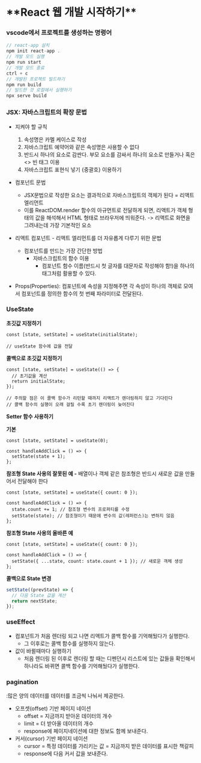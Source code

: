 # \***\*React 웹 개발 시작하기\*\***

### vscode에서 프로젝트를 생성하는 명령어

```jsx
// react-app 설치
npm init react-app .
// 개발 모드 실행
npm run start
// 개발 모드 종료
ctrl + c
// 개발된 프로젝트 빌드하기
npm run build
// 빌드한 것 로컬에서 실행하기
npx serve build
```

### JSX: 자바스크립트의 확장 문법

- 지켜야 할 규칙

  1. 속성명은 카멜 케이스로 작성
  2. 자바스크립트 예약어와 같은 속성명은 사용할 수 없다
  3. 반드시 하나의 요소로 감싼다. 부모 요소를 감싸서 하나의 요소로 만들거나 <Fragment> 혹은 <> 빈 태그 이용
  4. 자바스크립트 표현식 넣기 {중괄호} 이용하기

- 컴포넌트 문법
  - JSX문법으로 작성한 요소는 결과적으로 자바스크립트의 객체가 된다 = 리액트 엘리먼트
  - 이를 ReactDOM.render 함수의 아규먼트로 전달하게 되면, 리액트가 객체 형태의 값을 해석해서 HTML 형태로 브라우저에 띄워준다. -> 리액트로 화면을 그려내는데 가장 기본적인 요소
- 리액트 컴포넌트 - 리액트 엘리먼트를 더 자유롭게 다루기 위한 문법
  - 컴포넌트를 만드는 가장 간단한 방법
    - 자바스크립트의 함수 이용
      - 컴포넌트 함수 이름(반드시 첫 글자를 대문자로 작성해야 함!)을 하나의 태그처럼 활용할 수 있다.
- Props(Properties): 컴포넌트에 속성을 지정해주면 각 속성이 하나의 객체로 모여서 컴포넌트를 정의한 함수의 첫 번째 파라미터로 전달된다.

### UseState

**초깃값 지정하기**

```tsx
const [state, setState] = useState(initialState);

// useState 함수에 값을 전달
```

**콜백으로 초깃값 지정하기**

```tsx
const [state, setState] = useState(() => {
  // 초기값을 계산
  return initialState;
});

// 주의할 점은 이 콜백 함수가 리턴할 때까지 리액트가 렌더링하지 않고 기다린다
// 콜백 함수의 실행이 오래 걸릴 수록 초기 렌더링이 늦어진다
```

**Setter 함수 사용하기**

**기본**

```tsx
const [state, setState] = useState(0);

const handleAddClick = () => {
  setState(state + 1);
};
```

**참조형 State 사용의 잘못된 예 -** 배열이나 객체 같은 참조형은 반드시 새로운 값을 만들어서 전달해야 한다

```tsx
const [state, setState] = useState({ count: 0 });

const handleAddClick = () => {
  state.count += 1; // 참조형 변수의 프로퍼티를 수정
  setState(state); // 참조형이기 때문에 변수의 값(레퍼런스)는 변하지 않음
};
```

**참조형 State 사용의 올바른 예**

```tsx
const [state, setState] = useState({ count: 0 });

const handleAddClick = () => {
  setState({ ...state, count: state.count + 1 }); // 새로운 객체 생성
};
```

**콜백으로 State 변경**

```jsx
setState((prevState) => {
  // 다음 State 값을 계산
  return nextState;
});
```

### useEffect

- 컴포넌트가 처음 렌더링 되고 나면 리액트가 콜백 함수를 기억해뒀다가 실행한다.
  - 그 이후로는 콜백 함수를 실행하지 않는다.
- 값이 바뀔때마다 실행하기
  - 처음 렌더링 된 이후로 렌더링 할 때는 디펜던시 리스트에 있는 값들을 확인해서 하나라도 바뀌면 콜백 함수를 기억해뒀다가 실행한다.

### pagination

:많은 양의 데이터를 데이터를 조금씩 나눠서 제공한다.

- 오프셋(offset) 기반 페이지 네이션
  - offset = 지금까지 받아온 데이터의 개수
  - limit = 더 받아올 데이터의 개수
  - response에 페이지네이션에 대한 정보도 함께 보내준다.
- 커서(cursor) 기반 페이지 네이션
  - cursor = 특정 데이터를 가리키는 값 = 지금까지 받은 데이터를 표시한 책갈피
  - response에 다음 커서 값을 보내준다.
